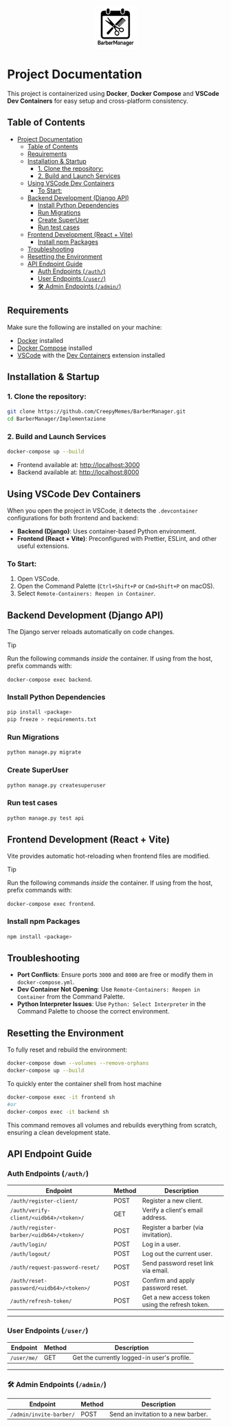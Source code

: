 <div align="center">
    <img src="./frontend/public/logo.png" height="100px" alt="BarberManager Logo"/>
</div>

# Project Documentation

This project is containerized using **Docker**, **Docker Compose** and **VSCode Dev Containers** for easy setup and cross-platform consistency.

## Table of Contents

- [Project Documentation](#project-documentation)
  - [Table of Contents](#table-of-contents)
  - [Requirements](#requirements)
  - [Installation \& Startup](#installation--startup)
    - [1. Clone the repository:](#1-clone-the-repository)
    - [2. Build and Launch Services](#2-build-and-launch-services)
  - [Using VSCode Dev Containers](#using-vscode-dev-containers)
    - [To Start:](#to-start)
  - [Backend Development (Django API)](#backend-development-django-api)
    - [Install Python Dependencies](#install-python-dependencies)
    - [Run Migrations](#run-migrations)
    - [Create SuperUser](#create-superuser)
    - [Run test cases](#run-test-cases)
  - [Frontend Development (React + Vite)](#frontend-development-react--vite)
    - [Install npm Packages](#install-npm-packages)
  - [Troubleshooting](#troubleshooting)
  - [Resetting the Environment](#resetting-the-environment)
  - [API Endpoint Guide](#api-endpoint-guide)
    - [Auth Endpoints (`/auth/`)](#auth-endpoints-auth)
    - [User Endpoints (`/user/`)](#user-endpoints-user)
    - [🛠️ Admin Endpoints (`/admin/`)](#️-admin-endpoints-admin)

## Requirements

Make sure the following are installed on your machine:

- [Docker](https://www.docker.com/) installed
- [Docker Compose](https://docs.docker.com/compose/) installed
- [VSCode](https://code.visualstudio.com/) with the [Dev Containers](https://marketplace.visualstudio.com/items?itemName=ms-vscode-remote.remote-containers) extension installed

## Installation & Startup

### 1. Clone the repository:

```bash
git clone https://github.com/CreepyMemes/BarberManager.git
cd BarberManager/Implementazione
```

### 2. Build and Launch Services

```bash
docker-compose up --build
```

- Frontend available at: [http://localhost:3000](http://localhost:3000)
- Backend available at: [http://localhost:8000](http://localhost:8000)

## Using VSCode Dev Containers

When you open the project in VSCode, it detects the `.devcontainer` configurations for both frontend and backend:

- **Backend (Django)**: Uses container-based Python environment.
- **Frontend (React + Vite)**: Preconfigured with Prettier, ESLint, and other useful extensions.

### To Start:

1. Open VSCode.
2. Open the Command Palette (`Ctrl+Shift+P` or `Cmd+Shift+P` on macOS).
3. Select `Remote-Containers: Reopen in Container`.

## Backend Development (Django API)

The Django server reloads automatically on code changes.

> [!TIP]
> Run the following commands _inside_ the container.
> If using from the host, prefix commands with:
>
> `docker-compose exec backend`.

### Install Python Dependencies

```bash
pip install <package>
pip freeze > requirements.txt
```

### Run Migrations

```bash
python manage.py migrate
```

### Create SuperUser

```bash
python manage.py createsuperuser
```

### Run test cases

```bash
python manage.py test api
```

## Frontend Development (React + Vite)

Vite provides automatic hot-reloading when frontend files are modified.

> [!TIP]
> Run the following commands _inside_ the container.
> If using from the host, prefix commands with:
>
> `docker-compose exec frontend`.

### Install npm Packages

```bash
npm install <package>
```

## Troubleshooting

- **Port Conflicts**: Ensure ports `3000` and `8000` are free or modify them in `docker-compose.yml`.
- **Dev Container Not Opening**: Use `Remote-Containers: Reopen in Container` from the Command Palette.
- **Python Interpreter Issues**: Use `Python: Select Interpreter` in the Command Palette to choose the correct environment.

## Resetting the Environment

To fully reset and rebuild the environment:

```bash
docker-compose down --volumes --remove-orphans
docker-compose up --build
```

To quickly enter the container shell from host machine

```bash
docker-compose exec -it frontend sh
#or
docker-compos exec -it backend sh
```

This command removes all volumes and rebuilds everything from scratch, ensuring a clean development state.

## API Endpoint Guide

### Auth Endpoints (`/auth/`)

| Endpoint                                  | Method | Description                                     |
| ----------------------------------------- | ------ | ----------------------------------------------- |
| `/auth/register-client/`                  | POST   | Register a new client.                          |
| `/auth/verify-client/<uidb64>/<token>/`   | GET    | Verify a client's email address.                |
| `/auth/register-barber/<uidb64>/<token>/` | POST   | Register a barber (via invitation).             |
| `/auth/login/`                            | POST   | Log in a user.                                  |
| `/auth/logout/`                           | POST   | Log out the current user.                       |
| `/auth/request-password-reset/`           | POST   | Send password reset link via email.             |
| `/auth/reset-password/<uidb64>/<token>/`  | POST   | Confirm and apply password reset.               |
| `/auth/refresh-token/`                    | POST   | Get a new access token using the refresh token. |

---

### User Endpoints (`/user/`)

| Endpoint    | Method | Description                                 |
| ----------- | ------ | ------------------------------------------- |
| `/user/me/` | GET    | Get the currently logged-in user's profile. |

---

### 🛠️ Admin Endpoints (`/admin/`)

| Endpoint                | Method | Description                         |
| ----------------------- | ------ | ----------------------------------- |
| `/admin/invite-barber/` | POST   | Send an invitation to a new barber. |
